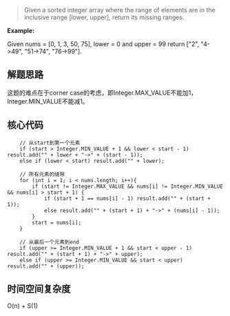 > Given a sorted integer array where the range of elements are in the inclusive range [lower, upper], return its missing ranges.
>

**Example:** 

Given nums = [0, 1, 3, 50, 75], lower = 0 and upper = 99
return ["2", "4->49", "51->74", "76->99"].

## 解题思路

这题的难点在于corner case的考虑，即Integer.MAX_VALUE不能加1，Integer.MIN_VALUE不能减1。

## 核心代码
        
        // 从start到第一个元素
        if (start > Integer.MIN_VALUE + 1 && lower < start - 1) result.add("" + lower + "->" + (start - 1));
        else if (lower < start) result.add("" + lower);
        
        // 所有元素的缝隙
        for (int i = 1; i < nums.length; i++){
            if (start != Integer.MAX_VALUE && nums[i] != Integer.MIN_VALUE && nums[i] > start + 1) {
                if (start + 1 == nums[i] - 1) result.add("" + (start + 1));
                else result.add("" + (start + 1) + "->" + (nums[i] - 1));
            }
            start = nums[i];
        }
        
        // 从最后一个元素到end
        if (upper >= Integer.MIN_VALUE + 1 && start < upper - 1) result.add("" + (start + 1) + "->" + upper);
        else if (upper >= Integer.MIN_VALUE && start < upper) result.add("" + (upper));

## 时间空间复杂度

O(n) + S(1)

